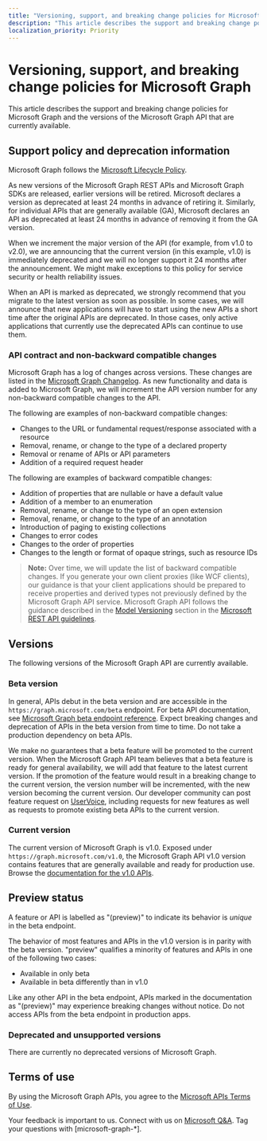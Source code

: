 ```yaml
---
title: "Versioning, support, and breaking change policies for Microsoft Graph "
description: "This article describes the support and breaking change policies for Microsoft Graph and the versions of the Microsoft Graph API that are currently available."
localization_priority: Priority
---
```


# Versioning, support, and breaking change policies for Microsoft Graph

This article describes the support and breaking change policies for Microsoft Graph and the versions of the Microsoft Graph API that are currently available.

## Support policy and deprecation information

Microsoft Graph follows the [Microsoft Lifecycle Policy](https://support.microsoft.com/lifecycle).

As new versions of the Microsoft Graph REST APIs and Microsoft Graph SDKs are released, earlier versions will be retired. Microsoft declares a version as deprecated at least 24 months in advance of retiring it. Similarly, for individual APIs that are generally available (GA), Microsoft declares an API as deprecated at least 24 months in advance of removing it from the GA version.

When we increment the major version of the API (for example, from v1.0 to v2.0), we are announcing that the current version (in this example, v1.0) is immediately deprecated and we will no longer support it 24 months after the announcement. We might make exceptions to this policy for service security or health reliability issues.

When an API is marked as deprecated, we strongly recommend that you migrate to the latest version as soon as possible. In some cases, we will announce that new applications will have to start using the new APIs a short time after the original APIs are deprecated. In those cases, only active applications that currently use the deprecated APIs can continue to use them.

### API contract and non-backward compatible changes

Microsoft Graph has a log of changes across versions. These changes are listed in the [Microsoft Graph Changelog](changelog.md). As new functionality and data is added to Microsoft Graph, we will increment the API version number for any non-backward compatible changes to the API.

The following are examples of non-backward compatible changes:

- Changes to the URL or fundamental request/response associated with a resource
- Removal, rename, or change to the type of a declared property
- Removal or rename of APIs or API parameters
- Addition of a required request header

The following are examples of backward compatible changes:

- Addition of properties that are nullable or have a default value
- Addition of a member to an enumeration
- Removal, rename, or change to the type of an open extension
- Removal, rename, or change to the type of an annotation
- Introduction of paging to existing collections
- Changes to error codes
- Changes to the order of properties
- Changes to the length or format of opaque strings, such as resource IDs

>**Note:** Over time, we will update the list of backward compatible changes. If you generate your own client proxies (like WCF clients), our guidance is that your client applications should be prepared to receive properties and derived types not previously defined by the Microsoft Graph API service. Microsoft Graph API follows the guidance described in the [Model Versioning](https://github.com/Microsoft/api-guidelines/blob/master/Guidelines.md#12-versioning) section in the [Microsoft REST API guidelines](https://github.com/microsoft/api-guidelines/).

## Versions

The following versions of the Microsoft Graph API are currently available.

### Beta version
In general, APIs debut in the beta version and are accessible in the `https://graph.microsoft.com/beta` endpoint. For beta API documentation, see [Microsoft Graph beta endpoint reference](/graph/api/overview?view=graph-rest-beta&preserve-view=true). Expect breaking changes and deprecation of APIs in the beta version from time to time. Do not take a production dependency on beta APIs.

We make no guarantees that a beta feature will be promoted to the current version. When the Microsoft Graph API team believes that a beta feature is ready for general availability, we will add that feature to the latest current version. If the promotion of the feature would result in a breaking change to the current version, the version number will be incremented, with the new version becoming the current version.
Our developer community can post feature request on [UserVoice](https://officespdev.uservoice.com/), including requests for new features as well as requests to promote existing beta APIs to the current version.

### Current version

The current version of Microsoft Graph is v1.0. Exposed under `https://graph.microsoft.com/v1.0`, the Microsoft Graph API v1.0 version contains features that are generally available and ready for production use. Browse the [documentation for the v1.0 APIs](/graph/api/overview?view=graph-rest-1.0&preserve-view=true).

## Preview status
A feature or API is labelled as "(preview)" to indicate its behavior is _unique_ in the beta endpoint. 

The behavior of most features and APIs in the v1.0 version is in parity with the beta version. "preview" qualifies a minority of features and APIs in one of the following two cases: 
- Available in only beta
- Available in beta differently than in v1.0

Like any other API in the beta endpoint, APIs marked in the documentation as "(preview)" may experience breaking changes without notice. Do not access APIs from the beta endpoint in production apps.


### Deprecated and unsupported versions

There are currently no deprecated versions of Microsoft Graph.

## Terms of use

By using the Microsoft Graph APIs, you agree to the [Microsoft APIs Terms of Use](/legal/microsoft-apis/terms-of-use?context=/graph/context).

Your feedback is important to us. Connect with us on [Microsoft Q&A](/answers/search.html?q=microsoft-graph-*&type=question). Tag your questions with [microsoft-graph-*].